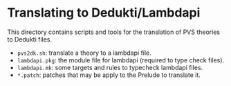 Translating to Dedukti/Lambdapi
===============================

This directory contains scripts and tools for the translation of PVS theories
to Dedukti files.

- `pvs2dk.sh`: translate a theory to a lambdapi file.
- `lambdapi.pkg`: the module file for lambdapi (required to type check files).
- `lambdapi.mk`: some targets and rules to typecheck lambdapi files.
- `*.patch`: patches that may be apply to the Prelude to translate it.
